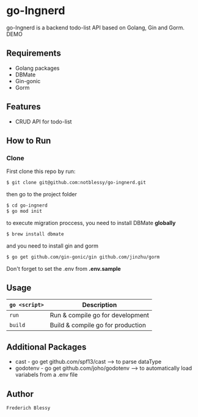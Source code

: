 # go-Ingnerd

go-Ingnerd is a backend todo-list API based on Golang, Gin and Gorm. DEMO

## Requirements

- Golang packages
- DBMate
- Gin-gonic
- Gorm

## Features

- CRUD API for todo-list

## How to Run

### Clone

First clone this repo by run:

```sh
$ git clone git@github.com:notblessy/go-ingnerd.git
```

then go to the project folder

```sh
$ cd go-ingnerd
$ go mod init
```

to execute migration proccess, you need to install DBMate **globally**

```sh
$ brew install dbmate
```

and you need to install gin and gorm

```sh
$ go get github.com/gin-gonic/gin github.com/jinzhu/gorm
```

Don't forget to set the .env from **.env.sample**

## Usage

| `go <script>` | Description                       |
| ------------- | --------------------------------- |
| `run`         | Run & compile go for development  |
| `build`       | Build & compile go for production |

## Additional Packages

- cast - go get github.com/spf13/cast --> to parse dataType
- godotenv - go get github.com/joho/godotenv --> to automatically load variabels from a .env file

## Author

```
Frederich Blessy
```
